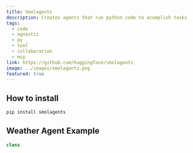 ```yaml
---
title: Smolagents
description: Creates agents that run python code to acomplish tasks
tags:
  - code
  - agnostic
  - py
  - tool
  - collaboration
  - mcp
link: https://github.com/huggingface/smolagents
image: ../images/smolagents.png
featured: true
---
```


## How to install

```sh
pip install smolagents
```


## Weather Agent Example

```py
class 
```
